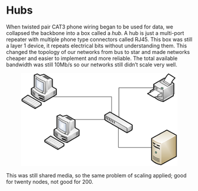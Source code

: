 # Hubs

When twisted pair CAT3 phone wiring began to be used for data, we collapsed the backbone into a box called a _hub_. A hub is just a multi-port repeater with multiple phone type connectors called RJ45. This box was still a layer 1 device, it repeats electrical bits without understanding them. This changed the topology of our networks from bus to star and made networks cheaper and easier to implement and more reliable. The total available bandwidth was still 10Mb/s so our networks still didn’t scale very well.

<figure><img src="../.gitbook/assets/image (1).png" alt=""><figcaption></figcaption></figure>

This was still shared media, so the same problem of scaling applied; good for twenty nodes, not good for 200.
